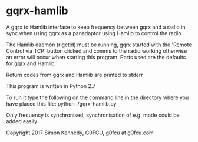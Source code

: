 # gqrx-hamlib
A gqrx to Hamlib interface to keep frequency between gqrx and a radio in sync when using gqrx as a panadaptor using Hamlib to control the radio

The Hamlib daemon (rigctld) must be running, gqrx started with the 'Remote Control via TCP' button clicked and comms to the radio working otherwise an error will occur when starting this program. Ports used are the defaults for gqrx and Hamlib.

Return codes from gqrx and Hamlib are printed to stderr

This program is written in Python 2.7

To run it type the following on the command line in the directory where
you have placed this file:
   python ./gqrx-hamlib.py

Only frequency is synchronised, synchronisation of e.g. mode could be added easily

Copyright 2017 Simon Kennedy, G0FCU, g0fcu at g0fcu.com
